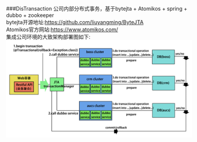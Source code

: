###DisTransaction
公司内部分布式事务，基于bytejta + Atomikos + spring + dubbo + zookeeper  
bytejta开源地址:https://github.com/liuyangming/ByteJTA  
Atomikos官方网站:https://www.atomikos.com/  
集成公司环境的大致架构部署图如下:  
![Alt text](/struct.jpg)
